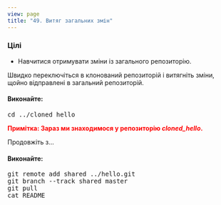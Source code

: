 ```yaml
---
view: page
title: "49. Витяг загальних змін"
---
```


<h3>Цілі</h3>

<ul><li>Навчитися отримувати зміни із загального репозиторію.</li></ul>

<p>Швидко переключіться в клонований репозиторій і витягніть зміни, щойно відправлені в загальний репозиторій.</p>

<h4 class="h4-pre">Виконайте:</h4>

<pre class="instructions">cd ../cloned_hello</pre>

<p style="color:red;"><strong><span class="caps">Примітка</span>: Зараз ми знаходимося у репозиторію <em>cloned_hello</em>.</strong></p>

<p>Продовжіть з…</p>

<h4 class="h4-pre">Виконайте:</h4>

<pre class="instructions">git remote add shared ../hello.git
git branch --track shared master
git pull
cat README</pre>